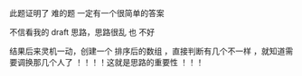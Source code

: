 此题证明了 难的题 一定有一个很简单的答案 

不信看我的 draft 思路，思路很乱 也 不好

结果后来灵机一动，创建一个 排序后的数组 ，直接判断有几个不一样 ，就知道需要调换那几个人了 ！！！！这就是思路的重要性 ！！！


